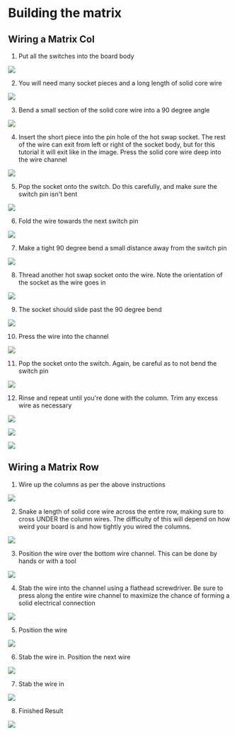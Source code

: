 # Building the matrix

## Wiring a Matrix Col

1. Put all the switches into the board body

![](img/matrix/col/0.jpg)

2. You will need many socket pieces and a long length of solid core wire

![](img/matrix/col/1.jpg)

3. Bend a small section of the solid core wire into a 90 degree angle

![](img/matrix/col/2.jpg)

4. Insert the short piece into the pin hole of the hot swap socket. The rest of the wire can exit from left or right of the socket body, but for this tutorial it will exit like in the image. Press the solid core wire deep into the wire channel

![](img/matrix/col/3.jpg)

5. Pop the socket onto the switch. Do this carefully, and make sure the switch pin isn't bent

![](img/matrix/col/4.jpg)

6. Fold the wire towards the next switch pin

![](img/matrix/col/5.jpg)

7. Make a tight 90 degree bend a small distance away from the switch pin

![](img/matrix/col/6.jpg)

8. Thread another hot swap socket onto the wire. Note the orientation of the socket as the wire goes in

![](img/matrix/col/7.jpg)

9. The socket should slide past the 90 degree bend

![](img/matrix/col/8.jpg)

10. Press the wire into the channel

![](img/matrix/col/9.jpg)

11. Pop the socket onto the switch. Again, be careful as to not bend the switch pin

![](img/matrix/col/10.jpg)

12. Rinse and repeat until you're done with the column. Trim any excess wire as necessary

![](img/matrix/col/11.jpg)

![](img/matrix/col/12.jpg)

![](img/matrix/col/13.jpg)

## Wiring a Matrix Row

1. Wire up the columns as per the above instructions

![](img/matrix/row/0.jpg)

2. Snake a length of solid core wire across the entire row, making sure to cross UNDER the column wires. The difficulty of this will depend on how weird your board is and how tightly you wired the columns.

![](img/matrix/row/1.jpg)

3. Position the wire over the bottom wire channel. This can be done by hands or with a tool

![](img/matrix/row/2.jpg)

4. Stab the wire into the channel using a flathead screwdriver. Be sure to press along the entire wire channel to maximize the chance of forming a solid electrical connection

![](img/matrix/row/3.jpg)

5. Position the wire

![](img/matrix/row/4.jpg)

6. Stab the wire in. Position the next wire

![](img/matrix/row/5.jpg)

7. Stab the wire in

![](img/matrix/row/6.jpg)

8. Finished Result

![](img/matrix/row/7.jpg)

